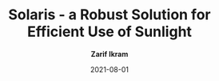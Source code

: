 ---
title: "Solaris - a Robust Solution for Efficient Use of Sunlight"
date: "2021-08-01"
venue: NASA Space Apps Challange
authors: "<strong>Zarif Ikram</strong>, Salman Sayeed, Al-Moaid Hashem Hashem, Md Motasim Bhuiyan, Mohammed Sakirul Alam, Mohammad Anas al-Atasi, Jaid Monwar Chowdhury"
author: "<strong>Zarif Ikram</strong>"
image: /images/solaris.png
project_page: https://2021.spaceappschallenge.org/challenges/statements/you-are-my-sunshine/teams/team-solaris/project
code: https://github.com/zarifikram/SOLARIS
presentation: https://youtu.be/hYZZq8xAS_o
accolade: Regional Champion
categories: project
---
